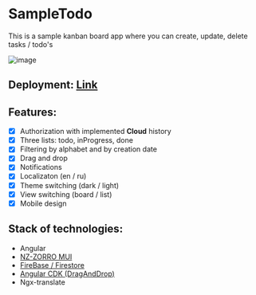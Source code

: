 # SampleTodo

This is a sample kanban board app where you can create, update, delete tasks / todo's

![image](https://github.com/AndrewMotevich/sample-todo/assets/101500007/456e60f5-b00e-4c4c-a55a-51f6a8cefe01)


## Deployment: [Link](https://sample-todo-e62bf.web.app/)

## Features:
- [x] Authorization with implemented **Cloud** history
- [x] Three lists: todo, inProgress, done
- [x] Filtering by alphabet and by creation date
- [x] Drag and drop
- [x] Notifications
- [x] Localizaton (en / ru)
- [x] Theme switching (dark / light)
- [x] View switching (board / list)
- [x] Mobile design

## Stack of technologies: 
- Angular
- [NZ-ZORRO MUI](https://ng.ant.design/docs/introduce/en)
- [FireBase / Firestore](https://firebase.google.com/)
- [Angular CDK (DragAndDrop)](https://material.angular.io/cdk/drag-drop/overview)
- Ngx-translate
